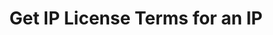 ---
title: Get IP License Terms for an IP
excerpt: Retrieve IP License Terms associated with an IP ID
api:
  file: swagger.yaml
  operationId: get_api-v2-licenses-ip-terms-ipid
hidden: false
---
